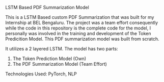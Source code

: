 LSTM Based PDF Summarization Model 

This is a LSTM Based custom PDF Summarization that was built for my Internship at BEL Bengaluru.
The project was a team effort consequently while the code in this repository is the complete code for the model,
I personally was involved in the training and development of the Token Predicition Model.
This PDF summarization model was built from scratch.

It utilizes a 2 layered LSTM. The model has two parts:
1. The Token Prediction Model (Own)
2. The PDF Summarization Model (Team Effort)

Technologies Used: PyTorch, NLP
